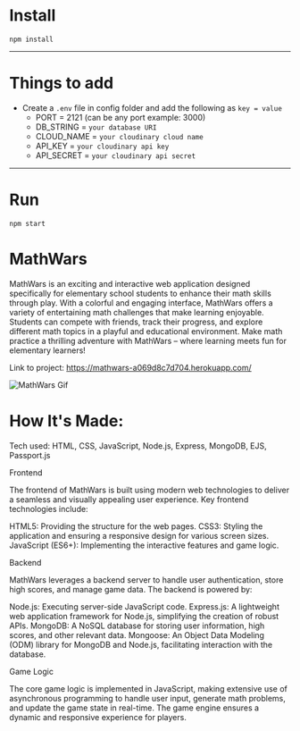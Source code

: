 # Install

`npm install`

---

# Things to add

- Create a `.env` file in config folder and add the following as `key = value`
  - PORT = 2121 (can be any port example: 3000)
  - DB_STRING = `your database URI`
  - CLOUD_NAME = `your cloudinary cloud name`
  - API_KEY = `your cloudinary api key`
  - API_SECRET = `your cloudinary api secret`

---

# Run

`npm start`

# MathWars

MathWars is an exciting and interactive web application designed specifically for elementary school students to enhance their math skills through play. With a colorful and engaging interface, MathWars offers a variety of entertaining math challenges that make learning enjoyable. Students can compete with friends, track their progress, and explore different math topics in a playful and educational environment. Make math practice a thrilling adventure with MathWars – where learning meets fun for elementary learners!

Link to project: https://mathwars-a069d8c7d704.herokuapp.com/


![MathWars Gif](<MathWars Gif - Made with Clipchamp.gif>)

# How It's Made:

Tech used: HTML, CSS, JavaScript, Node.js, Express, MongoDB, EJS, Passport.js

Frontend

The frontend of MathWars is built using modern web technologies to deliver a seamless and visually appealing user experience. Key frontend technologies include:

HTML5: Providing the structure for the web pages.
CSS3: Styling the application and ensuring a responsive design for various screen sizes.
JavaScript (ES6+): Implementing the interactive features and game logic.

Backend

MathWars leverages a backend server to handle user authentication, store high scores, and manage game data. The backend is powered by:

Node.js: Executing server-side JavaScript code.
Express.js: A lightweight web application framework for Node.js, simplifying the creation of robust APIs.
MongoDB: A NoSQL database for storing user information, high scores, and other relevant data.
Mongoose: An Object Data Modeling (ODM) library for MongoDB and Node.js, facilitating interaction with the database.

Game Logic

The core game logic is implemented in JavaScript, making extensive use of asynchronous programming to handle user input, generate math problems, and update the game state in real-time. The game engine ensures a dynamic and responsive experience for players.